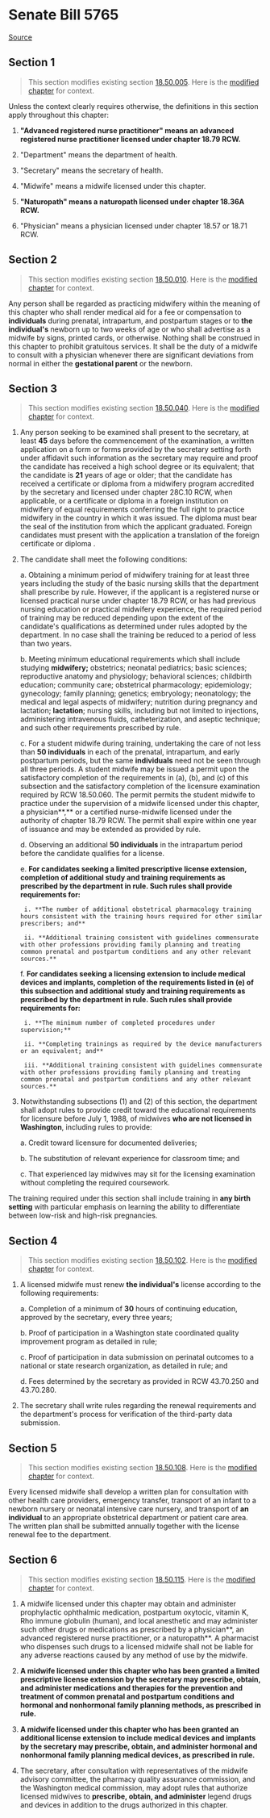 # Senate Bill 5765

[Source](http://lawfilesext.leg.wa.gov/biennium/2021-22/Xml/Bills/Senate%20Bills/5765.xml)
## Section 1
> This section modifies existing section [18.50.005](/rcw/18_businesses_and_professions/18.050_midwifery.md). Here is the [modified chapter](rcw/18_businesses_and_professions/18.050_midwifery.md) for context.

Unless the context clearly requires otherwise, the definitions in this section apply throughout this chapter:

1. **"Advanced registered nurse practitioner" means an advanced registered nurse practitioner licensed under chapter 18.79 RCW.**

2. "Department" means the department of health.

3. "Secretary" means the secretary of health.

4. "Midwife" means a midwife licensed under this chapter.

5. **"Naturopath" means a naturopath licensed under chapter 18.36A RCW.**

6. "Physician" means a physician licensed under chapter 18.57 or 18.71 RCW.


## Section 2
> This section modifies existing section [18.50.010](/rcw/18_businesses_and_professions/18.050_midwifery.md). Here is the [modified chapter](rcw/18_businesses_and_professions/18.050_midwifery.md) for context.

Any person shall be regarded as practicing midwifery within the meaning of this chapter who shall render medical aid for a fee or compensation to **individuals** during prenatal, intrapartum, and postpartum stages or to **the individual's** newborn up to two weeks of age or who shall advertise as a midwife by signs, printed cards, or otherwise. Nothing shall be construed in this chapter to prohibit gratuitous services. It shall be the duty of a midwife to consult with a physician whenever there are significant deviations from normal in either the **gestational parent** or the newborn.


## Section 3
> This section modifies existing section [18.50.040](/rcw/18_businesses_and_professions/18.050_midwifery.md). Here is the [modified chapter](rcw/18_businesses_and_professions/18.050_midwifery.md) for context.

1. Any person seeking to be examined shall present to the secretary, at least **45** days before the commencement of the examination, a written application on a form or forms provided by the secretary setting forth under affidavit such information as the secretary may require and proof the candidate has received a high school degree or its equivalent; that the candidate is **21** years of age or older; that the candidate has received a certificate or diploma from a midwifery program accredited by the secretary and licensed under chapter 28C.10 RCW, when applicable, or a certificate or diploma in a foreign institution on midwifery of equal requirements conferring the full right to practice midwifery in the country in which it was issued. The diploma must bear the seal of the institution from which the applicant  graduated. Foreign candidates must present with the application a translation of the foreign certificate or diploma .

2. The candidate shall meet the following conditions:

    a. Obtaining a minimum period of midwifery training for at least three years including the study of the basic nursing skills that the department shall prescribe by rule. However, if the applicant is a registered nurse or licensed practical nurse under chapter 18.79 RCW, or has had previous nursing education or practical midwifery experience, the required period of training may be reduced depending upon the extent of the candidate's qualifications as determined under rules adopted by the department. In no case shall the training be reduced to a period of less than two years.

    b. Meeting minimum educational requirements which shall include studying **midwifery;** obstetrics; neonatal pediatrics; basic sciences;  reproductive anatomy and physiology; behavioral sciences; childbirth education; community care; obstetrical pharmacology; epidemiology; gynecology; family planning; genetics; embryology; neonatology; the medical and legal aspects of midwifery; nutrition during pregnancy and lactation; **lactation**; nursing skills, including but not limited to injections, administering intravenous fluids, catheterization, and aseptic technique; and such other requirements prescribed by rule.

    c. For a student midwife during training, undertaking the care of not less than **50 individuals** in each of the prenatal, intrapartum, and early postpartum periods, but the same **individuals** need not be seen through all three periods. A student midwife may be issued a permit upon the satisfactory completion of the requirements in (a), (b), and (c) of this subsection and the satisfactory completion of the licensure examination required by RCW 18.50.060. The permit permits the student midwife to practice under the supervision of a midwife licensed under this chapter, a physician**,** or a certified nurse-midwife licensed under the authority of chapter 18.79 RCW. The permit shall expire within one year of issuance and may be extended as provided by rule.

    d. Observing an additional **50 individuals** in the intrapartum period before the candidate qualifies for a license.

    e. **For candidates seeking a limited prescriptive license extension, completion of additional study and training requirements as prescribed by the department in rule. Such rules shall provide requirements for:**

        i. **The number of additional obstetrical pharmacology training hours consistent with the training hours required for other similar prescribers; and**

        ii. **Additional training consistent with guidelines commensurate with other professions providing family planning and treating common prenatal and postpartum conditions and any other relevant sources.**

    f. **For candidates seeking a licensing extension to include medical devices and implants, completion of the requirements listed in (e) of this subsection and additional study and training requirements as prescribed by the department in rule. Such rules shall provide requirements for:**

        i. **The minimum number of completed procedures under supervision;**

        ii. **Completing trainings as required by the device manufacturers or an equivalent; and**

        iii. **Additional training consistent with guidelines commensurate with other professions providing family planning and treating common prenatal and postpartum conditions and any other relevant sources.**

3. Notwithstanding subsections (1) and (2) of this section, the department shall adopt rules to provide credit toward the educational requirements for licensure before July 1, 1988, of  midwives **who are not licensed in Washington**, including rules to provide:

    a. Credit toward licensure for documented deliveries;

    b. The substitution of relevant experience for classroom time; and

    c. That experienced lay midwives may sit for the licensing examination without completing the required coursework.

The training required under this section shall include training in **any birth setting** with particular emphasis on learning the ability to differentiate between low-risk and high-risk pregnancies.


## Section 4
> This section modifies existing section [18.50.102](/rcw/18_businesses_and_professions/18.050_midwifery.md). Here is the [modified chapter](rcw/18_businesses_and_professions/18.050_midwifery.md) for context.

1. A licensed midwife must renew **the individual's** license according to the following requirements:

    a. Completion of a minimum of **30** hours of continuing education, approved by the secretary, every three years;

    b. Proof of participation in a Washington state coordinated quality improvement program as detailed in rule;

    c. Proof of participation in data submission on perinatal outcomes to a national or state research organization, as detailed in rule; and

    d. Fees determined by the secretary as provided in RCW 43.70.250 and 43.70.280.

2. The secretary shall write rules regarding the renewal requirements and the department's process for verification of the third-party data submission.


## Section 5
> This section modifies existing section [18.50.108](/rcw/18_businesses_and_professions/18.050_midwifery.md). Here is the [modified chapter](rcw/18_businesses_and_professions/18.050_midwifery.md) for context.

Every licensed midwife shall develop a written plan for consultation with other health care providers, emergency transfer, transport of an infant to a newborn nursery or neonatal intensive care nursery, and transport of **an individual** to an appropriate obstetrical department or patient care area. The written plan shall be submitted annually together with the license renewal fee to the department.


## Section 6
> This section modifies existing section [18.50.115](/rcw/18_businesses_and_professions/18.050_midwifery.md). Here is the [modified chapter](rcw/18_businesses_and_professions/18.050_midwifery.md) for context.

1. A midwife licensed under this chapter may obtain and administer prophylactic ophthalmic medication, postpartum oxytocic, vitamin K, Rho immune globulin (human), and local anesthetic and may administer such other drugs or medications as prescribed by a physician**, an advanced registered nurse practitioner, or a naturopath**. A pharmacist who dispenses such drugs to a licensed midwife shall not be liable for any adverse reactions caused by any method of use by the midwife.

2. **A midwife licensed under this chapter who has been granted a limited prescriptive license extension by the secretary may prescribe, obtain, and administer medications and therapies for the prevention and treatment of common prenatal and postpartum conditions and hormonal and nonhormonal family planning methods, as prescribed in rule.**

3. **A midwife licensed under this chapter who has been granted an additional license extension to include medical devices and implants by the secretary may prescribe, obtain, and administer hormonal and nonhormonal family planning medical devices, as prescribed in rule.**

4. The secretary, after consultation with representatives of the midwife advisory committee, the pharmacy quality assurance commission, and the Washington medical commission, may adopt rules that authorize licensed midwives to **prescribe, obtain, and administer** legend drugs and devices in addition to the drugs authorized in this chapter.

